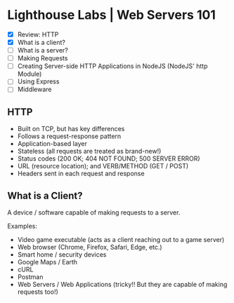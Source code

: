 # Lighthouse Labs | Web Servers 101

* [X] Review: HTTP
* [X] What is a client?
* [ ] What is a server?
* [ ] Making Requests
* [ ] Creating Server-side HTTP Applications in NodeJS (NodeJS' http Module)
* [ ] Using Express
* [ ] Middleware

## HTTP

* Built on TCP, but has key differences
* Follows a request-response pattern
* Application-based layer
* Stateless (all requests are treated as brand-new!)
* Status codes (200 OK; 404 NOT FOUND; 500 SERVER ERROR)
* URL (resource location); and VERB/METHOD (GET / POST)
* Headers sent in each request and response

## What is a Client?

A device / software capable of making requests to a server.

Examples:

* Video game executable (acts as a client reaching out to a game server)
* Web browser (Chrome, Firefox, Safari, Edge, etc.)
* Smart home / security devices
* Google Maps / Earth
* cURL
* Postman
* Web Servers / Web Applications (tricky!! But they are capable of making requests too!)
